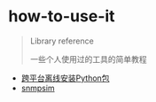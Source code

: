 # how-to-use-it
> Library reference
>
> 一些个人使用过的工具的简单教程

* [跨平台离线安装Python包](https://github.com/Etuloser/how-to-use-it/blob/master/%E8%B7%A8%E5%B9%B3%E5%8F%B0%E7%A6%BB%E7%BA%BF%E5%AE%89%E8%A3%85Python%E5%8C%85/README.md)
* [snmpsim](https://github.com/Etuloser/how-to-use-it/tree/master/snmpsim)

